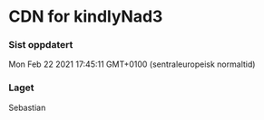 
# CDN for kindlyNad3

### Sist oppdatert 
Mon Feb 22 2021 17:45:11 GMT+0100 (sentraleuropeisk normaltid)
### Laget 
Sebastian
